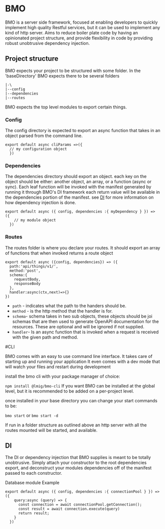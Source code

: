 # BMO

BMO is a server side framework, focused at enabling developers to quickly implement high quality Restful services,
but it can be used to implement any kind of http server.
Aims to reduce boiler plate code by having an opinionated project structure, and provide
flexibility in code by providing robust unobtrusive dependency injection.

## Project structure
BMO expects your project to be structured with some folder.
In the 'baseDirectory' BMO expects there to be several folders
```
|-\
|--config
|--dependencies
|--routes
```
BMO expects the top level modules to export certain things.

### Config
The config directory is expected to export an async function that takes in an object parsed from the command line.

```
export default async cliParams =>({
  // my configuration object
  })
```
### Dependencies
The dependencies directory should export an object. each key on the object should be either: another object, an array, or a function (async or sync).
Each leaf function will be invoked with the manifest generated by running it through BMO's DI framework
each return value will be available in the dependencies portion of the manifest. see [DI](#DI) for more information on how dependency injection is done.

```
export default async ({ config, dependencies :{ myDependency } }) => ({
    // my module object
  })
```

### Routes
The routes folder is where you declare your routes.
It should export an array of functions that when invoked returns a route object

```
export default async ({config, dependencies}) => ({
  path:'api/things/v1/',
  method:'post',
  schema:{
    requestBody,
    responseBody
  },
  handler:async(ctx,next)=>{}
})
```
- `path` - indicates what the path to the handers should be.
- `method` - is the http method that the handler is for.
- `schema`- schema takes in two sub objects, these objects should be joi schemas that are then used to
generate OpenAPI documentation for the resources. These are optional and will be ignored if not supplied.
- `handler`- Is an async function that is invoked when a request is received with the given path and method.


#CLI

BMO comes with an easy to use command line interface. It takes care of starting up and running your application
It even comes with a dev mode that will watch your files and restart during development

install the bmo cli with your package manager of choice:

`npm install @lmig/bmo-cli`
If you want BMO can be installed at the global level,
 but it is recommended to be added on a per-project level.

once installed in your base directory you can change your start commands to be:

`bmo start`
 or
`bmo start -d`

If run in a folder structure as outlined above an http server with all the routes mounted
will be started, and available.


## DI

The DI or dependency injection that BMO supplies is meant to be totally unobtrusive.
Simply attach your constructor to the root dependencies export, and deconstruct your modules dependencies
off of the manifest passed to each constructor.

Database module Example

```
export default async ({ config, dependencies :{ connectionPool } }) => ({
    query:async (query) => {
      const connection = await connectionPool.getConnection();
      const result = await connection.execute(query)
      return result;
    }
  })
```
